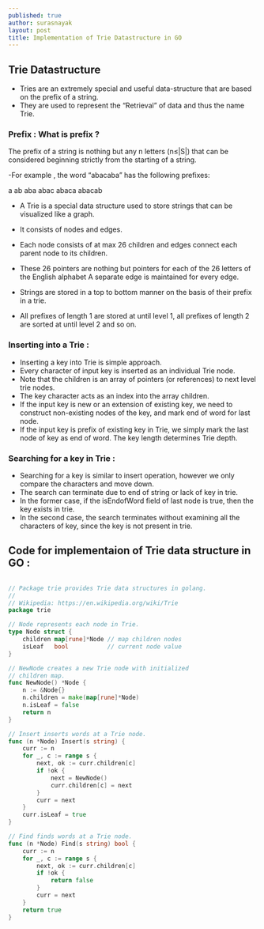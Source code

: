 ```yaml
---
published: true
author: surasnayak
layout: post
title: Implementation of Trie Datastructure in GO
---
```


## Trie Datastructure

- Tries are an extremely special and useful data-structure that are based on the prefix of a string. 
- They are used to represent the “Retrieval” of data and thus the name Trie.

### Prefix : What is prefix ?

The prefix of a string is nothing but any n letters (n≤|S|)  that can be considered beginning strictly from the starting of a string. 

-For example , the word “abacaba” has the following prefixes:

a
ab
aba
abac
abaca
abacab

- A Trie is a special data structure used to store strings that can be visualized like a graph. 
- It consists of nodes and edges. 
- Each node consists of at max 26 children and edges connect each parent node to its children. 
- These 26 pointers are nothing but pointers for each of the 26 letters of the English alphabet A separate edge is maintained for every edge.

- Strings are stored in a top to bottom manner on the basis of their prefix in a trie. 
- All prefixes of length 1 are stored at until level 1, all prefixes of length 2 are sorted at until level 2 and so on.


### Inserting into a Trie :

- Inserting a key into Trie is simple approach. 
- Every character of input key is inserted as an individual Trie node. 
- Note that the children is an array of pointers (or references) to next level trie nodes. 
- The key character acts as an index into the array children. 
- If the input key is new or an extension of existing key, we need to construct non-existing nodes of the key, and mark end of word for last node. 
- If the input key is prefix of existing key in Trie, we simply mark the last node of key as end of word. The key length determines Trie depth.


### Searching for a key in Trie :


- Searching for a key is similar to insert operation, however we only compare the characters and move down. 
- The search can terminate due to end of string or lack of key in trie. 
- In the former case, if the isEndofWord field of last node is true, then the key exists in trie. 
- In the second case, the search terminates without examining all the characters of key, since the key is not present in trie.


## Code for implementaion of Trie data structure in GO :

```go

// Package trie provides Trie data structures in golang.
//
// Wikipedia: https://en.wikipedia.org/wiki/Trie
package trie

// Node represents each node in Trie.
type Node struct {
	children map[rune]*Node // map children nodes
	isLeaf   bool           // current node value
}

// NewNode creates a new Trie node with initialized
// children map.
func NewNode() *Node {
	n := &Node{}
	n.children = make(map[rune]*Node)
	n.isLeaf = false
	return n
}

// Insert inserts words at a Trie node.
func (n *Node) Insert(s string) {
	curr := n
	for _, c := range s {
		next, ok := curr.children[c]
		if !ok {
			next = NewNode()
			curr.children[c] = next
		}
		curr = next
	}
	curr.isLeaf = true
}

// Find finds words at a Trie node.
func (n *Node) Find(s string) bool {
	curr := n
	for _, c := range s {
		next, ok := curr.children[c]
		if !ok {
			return false
		}
		curr = next
	}
	return true
}

```